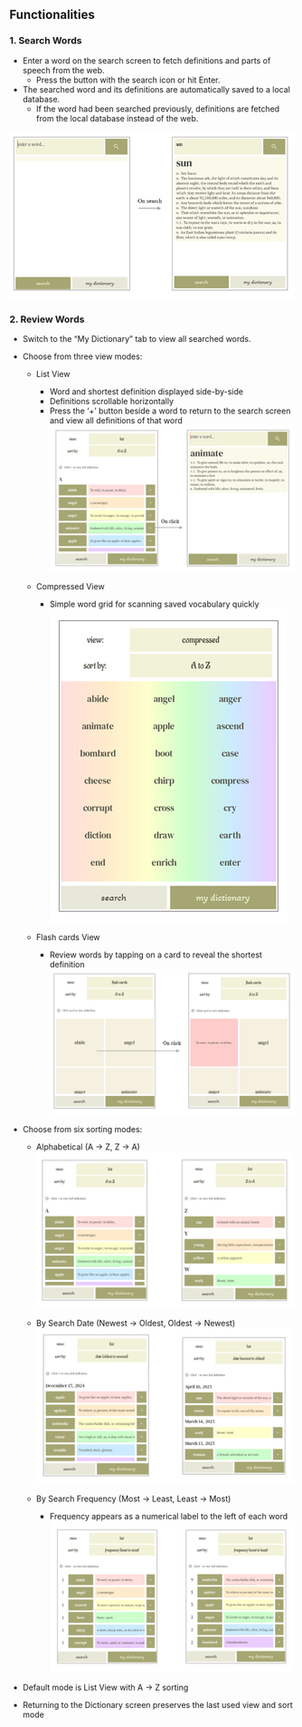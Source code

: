 ## Functionalities

### 1. Search Words
- Enter a word on the search screen to fetch definitions and parts of speech from the web.  
  - Press the button with the search icon or hit Enter.  
- The searched word and its definitions are automatically saved to a local database.  
  - If the word had been searched previously, definitions are fetched from the local database instead of the web.

![Search Screen](images/search_screen.png)

### 2. Review Words
- Switch to the “My Dictionary” tab to view all searched words.
  
- Choose from three view modes:  
  - List View
    - Word and shortest definition displayed side-by-side  
    - Definitions scrollable horizontally
    - Press the ‘+’ button beside a word to return to the search screen and view all definitions of that word
![List View](images/list_view.png)

  - Compressed View
    - Simple word grid for scanning saved vocabulary quickly
![Compressed View](images/compressed_view.png)

  - Flash cards View
    - Review words by tapping on a card to reveal the shortest definition
![FlashCards View](images/flashcards_view.png)

- Choose from six sorting modes:  
  - Alphabetical (A → Z, Z → A)
![Alphabetical Sorting](images/alphabetical_sorting.png)

  - By Search Date (Newest → Oldest, Oldest → Newest)
![SearchDate Sorting](images/searchdate_sorting.png)

  - By Search Frequency (Most → Least, Least → Most)  
    - Frequency appears as a numerical label to the left of each word  
![Frequency Sorting](images/frequency_sorting.png)

- Default mode is List View with A → Z sorting  
- Returning to the Dictionary screen preserves the last used view and sort mode
